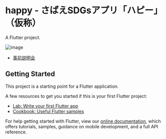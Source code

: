 # happy - さばえSDGsアプリ「ハピー」（仮称）

A Flutter project.

![image](https://user-images.githubusercontent.com/1715217/160021012-40df6d54-3b0b-405f-bd47-abd1a4dde6d5.png)

- [事前説明会](https://fukuno.jig.jp/3521)

## Getting Started

This project is a starting point for a Flutter application.

A few resources to get you started if this is your first Flutter project:

- [Lab: Write your first Flutter app](https://flutter.dev/docs/get-started/codelab)
- [Cookbook: Useful Flutter samples](https://flutter.dev/docs/cookbook)

For help getting started with Flutter, view our
[online documentation](https://flutter.dev/docs), which offers tutorials,
samples, guidance on mobile development, and a full API reference.
